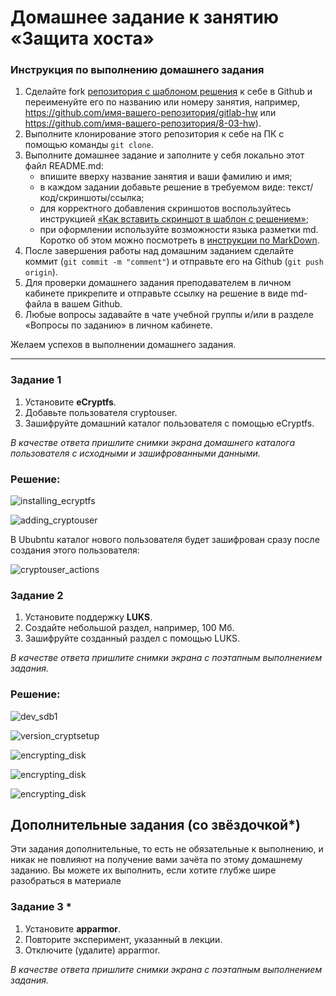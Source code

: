 # Домашнее задание к занятию  «Защита хоста»

### Инструкция по выполнению домашнего задания

1. Сделайте fork [репозитория c шаблоном решения](https://github.com/netology-code/sys-pattern-homework) к себе в Github и переименуйте его по названию или номеру занятия, например, https://github.com/имя-вашего-репозитория/gitlab-hw или https://github.com/имя-вашего-репозитория/8-03-hw).
2. Выполните клонирование этого репозитория к себе на ПК с помощью команды `git clone`.
3. Выполните домашнее задание и заполните у себя локально этот файл README.md:
   - впишите вверху название занятия и ваши фамилию и имя;
   - в каждом задании добавьте решение в требуемом виде: текст/код/скриншоты/ссылка;
   - для корректного добавления скриншотов воспользуйтесь инструкцией [«Как вставить скриншот в шаблон с решением»](https://github.com/netology-code/sys-pattern-homework/blob/main/screen-instruction.md);
   - при оформлении используйте возможности языка разметки md. Коротко об этом можно посмотреть в [инструкции по MarkDown](https://github.com/netology-code/sys-pattern-homework/blob/main/md-instruction.md).
4. После завершения работы над домашним заданием сделайте коммит (`git commit -m "comment"`) и отправьте его на Github (`git push origin`).
5. Для проверки домашнего задания преподавателем в личном кабинете прикрепите и отправьте ссылку на решение в виде md-файла в вашем Github.
6. Любые вопросы задавайте в чате учебной группы и/или в разделе «Вопросы по заданию» в личном кабинете.

Желаем успехов в выполнении домашнего задания.

------

### Задание 1

1. Установите **eCryptfs**.
2. Добавьте пользователя cryptouser.
3. Зашифруйте домашний каталог пользователя с помощью eCryptfs.


*В качестве ответа  пришлите снимки экрана домашнего каталога пользователя с исходными и зашифрованными данными.*  

### Решение:  

![installing_ecryptfs](https://github.com/JulieJool/sdb-homeworks/blob/sdbsql-24/13-02%20img/installing_ecryptfs.png)   

![adding_cryptouser](https://github.com/JulieJool/sdb-homeworks/blob/sdbsql-24/13-02%20img/adding_cryptouser.png)   

В Ububntu каталог нового пользователя будет зашифрован сразу после создания этого пользователя:

![cryptouser_actions](https://github.com/JulieJool/sdb-homeworks/blob/sdbsql-24/13-02%20img/cryptouser_actions.png)   


### Задание 2

1. Установите поддержку **LUKS**.
2. Создайте небольшой раздел, например, 100 Мб.
3. Зашифруйте созданный раздел с помощью LUKS.

*В качестве ответа пришлите снимки экрана с поэтапным выполнением задания.*

### Решение:

![dev_sdb1](https://github.com/JulieJool/sdb-homeworks/blob/sdbsql-24/13-02%20img/dev_sdb1.png)   

![version_cryptsetup](https://github.com/JulieJool/sdb-homeworks/blob/sdbsql-24/13-02%20img/version_cryptsetup.png)   

![encrypting_disk](https://github.com/JulieJool/sdb-homeworks/blob/sdbsql-24/13-02%20img/encrypting_disk.png)   

![encrypting_disk](https://github.com/JulieJool/sdb-homeworks/blob/sdbsql-24/13-02%20img/encrypting_disk_2.png)   

![encrypting_disk](https://github.com/JulieJool/sdb-homeworks/blob/sdbsql-24/13-02%20img/encrypting_disk_3.png)   


## Дополнительные задания (со звёздочкой*)

Эти задания дополнительные, то есть не обязательные к выполнению, и никак не повлияют на получение вами зачёта по этому домашнему заданию. Вы можете их выполнить, если хотите глубже шире разобраться в материале

### Задание 3 *

1. Установите **apparmor**.
2. Повторите эксперимент, указанный в лекции.
3. Отключите (удалите) apparmor.


*В качестве ответа пришлите снимки экрана с поэтапным выполнением задания.*



